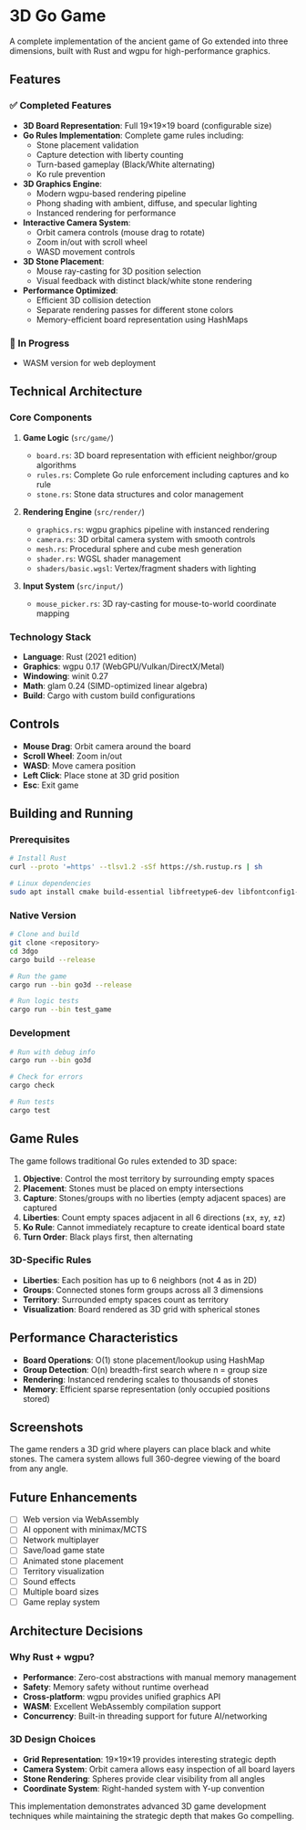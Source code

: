 # 3D Go Game

A complete implementation of the ancient game of Go extended into three dimensions, built with Rust and wgpu for high-performance graphics.

## Features

### ✅ Completed Features

- **3D Board Representation**: Full 19×19×19 board (configurable size)
- **Go Rules Implementation**: Complete game rules including:
  - Stone placement validation
  - Capture detection with liberty counting  
  - Turn-based gameplay (Black/White alternating)
  - Ko rule prevention
- **3D Graphics Engine**: 
  - Modern wgpu-based rendering pipeline
  - Phong shading with ambient, diffuse, and specular lighting
  - Instanced rendering for performance
- **Interactive Camera System**:
  - Orbit camera controls (mouse drag to rotate)
  - Zoom in/out with scroll wheel
  - WASD movement controls
- **3D Stone Placement**:
  - Mouse ray-casting for 3D position selection
  - Visual feedback with distinct black/white stone rendering
- **Performance Optimized**:
  - Efficient 3D collision detection
  - Separate rendering passes for different stone colors
  - Memory-efficient board representation using HashMaps

### 🚧 In Progress

- WASM version for web deployment

## Technical Architecture

### Core Components

1. **Game Logic** (`src/game/`)
   - `board.rs`: 3D board representation with efficient neighbor/group algorithms
   - `rules.rs`: Complete Go rule enforcement including captures and ko rule
   - `stone.rs`: Stone data structures and color management

2. **Rendering Engine** (`src/render/`)
   - `graphics.rs`: wgpu graphics pipeline with instanced rendering
   - `camera.rs`: 3D orbital camera system with smooth controls
   - `mesh.rs`: Procedural sphere and cube mesh generation
   - `shader.rs`: WGSL shader management
   - `shaders/basic.wgsl`: Vertex/fragment shaders with lighting

3. **Input System** (`src/input/`)
   - `mouse_picker.rs`: 3D ray-casting for mouse-to-world coordinate mapping

### Technology Stack

- **Language**: Rust (2021 edition)
- **Graphics**: wgpu 0.17 (WebGPU/Vulkan/DirectX/Metal)
- **Windowing**: winit 0.27
- **Math**: glam 0.24 (SIMD-optimized linear algebra)
- **Build**: Cargo with custom build configurations

## Controls

- **Mouse Drag**: Orbit camera around the board
- **Scroll Wheel**: Zoom in/out
- **WASD**: Move camera position  
- **Left Click**: Place stone at 3D grid position
- **Esc**: Exit game

## Building and Running

### Prerequisites

```bash
# Install Rust
curl --proto '=https' --tlsv1.2 -sSf https://sh.rustup.rs | sh

# Linux dependencies
sudo apt install cmake build-essential libfreetype6-dev libfontconfig1-dev
```

### Native Version

```bash
# Clone and build
git clone <repository>
cd 3dgo
cargo build --release

# Run the game
cargo run --bin go3d --release

# Run logic tests
cargo run --bin test_game
```

### Development

```bash
# Run with debug info
cargo run --bin go3d

# Check for errors
cargo check

# Run tests
cargo test
```

## Game Rules

The game follows traditional Go rules extended to 3D space:

1. **Objective**: Control the most territory by surrounding empty spaces
2. **Placement**: Stones must be placed on empty intersections
3. **Capture**: Stones/groups with no liberties (empty adjacent spaces) are captured
4. **Liberties**: Count empty spaces adjacent in all 6 directions (±x, ±y, ±z)
5. **Ko Rule**: Cannot immediately recapture to create identical board state
6. **Turn Order**: Black plays first, then alternating

### 3D-Specific Rules

- **Liberties**: Each position has up to 6 neighbors (not 4 as in 2D)
- **Groups**: Connected stones form groups across all 3 dimensions
- **Territory**: Surrounded empty spaces count as territory
- **Visualization**: Board rendered as 3D grid with spherical stones

## Performance Characteristics

- **Board Operations**: O(1) stone placement/lookup using HashMap
- **Group Detection**: O(n) breadth-first search where n = group size
- **Rendering**: Instanced rendering scales to thousands of stones
- **Memory**: Efficient sparse representation (only occupied positions stored)

## Screenshots

The game renders a 3D grid where players can place black and white stones. The camera system allows full 360-degree viewing of the board from any angle.

## Future Enhancements

- [ ] Web version via WebAssembly
- [ ] AI opponent with minimax/MCTS
- [ ] Network multiplayer
- [ ] Save/load game state
- [ ] Animated stone placement
- [ ] Territory visualization
- [ ] Sound effects
- [ ] Multiple board sizes
- [ ] Game replay system

## Architecture Decisions

### Why Rust + wgpu?

- **Performance**: Zero-cost abstractions with manual memory management
- **Safety**: Memory safety without runtime overhead
- **Cross-platform**: wgpu provides unified graphics API
- **WASM**: Excellent WebAssembly compilation support
- **Concurrency**: Built-in threading support for future AI/networking

### 3D Design Choices

- **Grid Representation**: 19×19×19 provides interesting strategic depth
- **Camera System**: Orbit camera allows easy inspection of all board layers
- **Stone Rendering**: Spheres provide clear visibility from all angles
- **Coordinate System**: Right-handed system with Y-up convention

This implementation demonstrates advanced 3D game development techniques while maintaining the strategic depth that makes Go compelling.